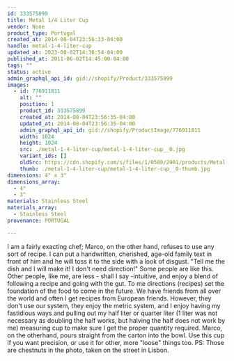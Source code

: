 ```yaml
---
id: 333575899
title: Metal 1/4 Liter Cup
vendor: None
product_type: Portugal
created_at: 2014-08-04T23:56:33-04:00
handle: metal-1-4-liter-cup
updated_at: 2023-08-02T14:36:54-04:00
published_at: 2011-06-02T14:45:00-04:00
tags: ""
status: active
admin_graphql_api_id: gid://shopify/Product/333575899
images:
  - id: 776911811
    alt: ""
    position: 1
    product_id: 333575899
    created_at: 2014-08-04T23:56:35-04:00
    updated_at: 2014-08-04T23:56:35-04:00
    admin_graphql_api_id: gid://shopify/ProductImage/776911811
    width: 1024
    height: 1024
    src: ./metal-1-4-liter-cup/metal-1-4-liter-cup__0.jpg
    variant_ids: []
    oldSrc: https://cdn.shopify.com/s/files/1/0589/2901/products/Metal-1.4-liter-Cup.jpeg?v=1407210995
    thumb: ./metal-1-4-liter-cup/metal-1-4-liter-cup__0-thumb.jpg
dimensions: 4" x 3"
dimensions_array:
  - 4"
  - 3"
materials: Stainless Steel
materials_array:
  - Stainless Steel
provenance: PORTUGAL

---
```


I am a fairly exacting chef; Marco, on the other hand, refuses to use any sort of recipe. I can put a handwritten, cherished, age-old family text in front of him and he will toss it to the side with a look of disgust. "Tell me the dish and I will make it! I don't need direction!" Some people are like this. Other people, like me, are less - shall I say -intuitive, and enjoy a blend of following a recipe and going with the gut. To me directions (recipes) set the foundation of the food to come in the future. We have friends from all over the world and often I get recipes from European friends. However, they don't use our system, they enjoy the metric system, and I enjoy having my fastidious ways and pulling out my half liter or quarter liter (1 liter was not necessary as doubling the half works, but halving the half does not work by me) measuring cup to make sure I get the proper quantity required. Marco, on the otherhand, pours straight from the carton into the bowl. Use this cup if you want precision, or use it for other, more "loose" things too. PS: Those are chestnuts in the photo, taken on the street in Lisbon.